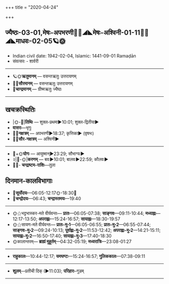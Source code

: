 +++
title = "2020-04-24"

+++
## ज्यैष्ठः-03-01,मेषः-अपभरणी🌛🌌◢◣मेषः-अश्विनी-01-11🌌🌞◢◣माधवः-02-05🪐🌞
- Indian civil date: 1942-02-04, Islamic: 1441-09-01 Ramaḍān
- संवत्सरः - शार्वरी
___________________
- 🪐🌞**ऋतुमानम्** — वसन्तऋतुः उत्तरायणम्
- 🌌🌞**सौरमानम्** — वसन्तऋतुः उत्तरायणम्
- 🌛**चान्द्रमानम्** — ग्रीष्मऋतुः ज्यैष्ठः
___________________


## खचक्रस्थितिः
- |🌞-🌛|**तिथिः** — शुक्ल-प्रथमा►10:01; शुक्ल-द्वितीया►  
- **वासरः**—भृगुः  
- 🌌🌛**नक्षत्रम्** — अपभरणी►18:37; कृत्तिका► (वृषभः)  
- 🌌🌞**सौर-नक्षत्रम्** — अश्विनी►  
___________________
- 🌛+🌞**योगः** — आयुष्मान्►23:29; सौभाग्यः►  
- २|🌛-🌞|**करणम्** — बवः►10:01; बालवः►22:59; कौलवः►  
- 🌌🌛- **चन्द्राष्टम-राशिः**—तुला  


## दिनमान-कालविभागाः
- 🌅**सूर्योदयः**—06:05-12:17🌞️-18:30🌇  
- 🌛**चन्द्रोदयः**—06:43; **चन्द्रास्तमयः**—19:40  
___________________
- 🌞⚝भट्टभास्कर-मते वीर्यवन्तः— **प्रातः**—06:05-07:38; **साङ्गवः**—09:11-10:44; **मध्याह्नः**—12:17-13:50; **अपराह्णः**—15:24-16:57; **सायाह्नः**—18:30-19:57  
- 🌞⚝सायण-मते वीर्यवन्तः— **प्रातः-मु॰1**—06:05-06:55; **प्रातः-मु॰2**—06:55-07:44; **साङ्गवः-मु॰2**—09:24-10:13; **पूर्वाह्णः-मु॰2**—11:53-12:42; **अपराह्णः-मु॰2**—14:21-15:11; **सायाह्णः-मु॰2**—16:50-17:40; **सायाह्णः-मु॰3**—17:40-18:30  
- 🌞कालान्तरम्— **ब्राह्मं मुहूर्तम्**—04:32-05:19; **मध्यरात्रिः**—23:08-01:27  
___________________
- **राहुकालः**—10:44-12:17; **यमघण्टः**—15:24-16:57; **गुलिककालः**—07:38-09:11  
___________________
- **शूलम्**—प्रतीची दिक् (►11:03); **परिहारः**–गुडम्  
___________________
